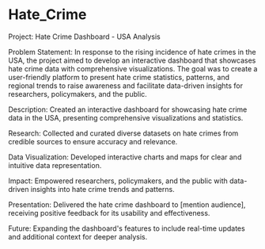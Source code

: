 # Hate_Crime

Project: Hate Crime Dashboard - USA Analysis

Problem Statement: In response to the rising incidence of hate crimes in the USA, the project aimed to develop an interactive dashboard that showcases hate crime data with comprehensive visualizations. The goal was to create a user-friendly platform to present hate crime statistics, patterns, and regional trends to raise awareness and facilitate data-driven insights for researchers, policymakers, and the public.

Description: Created an interactive dashboard for showcasing hate crime data in the USA, presenting comprehensive visualizations and statistics.

Research: Collected and curated diverse datasets on hate crimes from credible sources to ensure accuracy and relevance.

Data Visualization: Developed interactive charts and maps for clear and intuitive data representation.

Impact: Empowered researchers, policymakers, and the public with data-driven insights into hate crime trends and patterns.

Presentation: Delivered the hate crime dashboard to [mention audience], receiving positive feedback for its usability and effectiveness.

Future: Expanding the dashboard's features to include real-time updates and additional context for deeper analysis.
